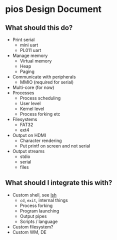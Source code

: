 # pios Design Document

## What should this do?

- Print serial
	- mini uart
	- PL011 uart
- Manage memory
	- Virtual memory
	- Heap
	- Paging
- Communicate with peripherals
	- MMIO (required for serial)
- Multi-core (for now)
- Processes
	- Process scheduling
	- User level
	- Kernel level
	- Process forking etc
- Filesystems
	- FAT32
	- ext4
- Output on HDMI
	- Character rendering
	- Put printf on screen and not serial
- Output streams
	- stdio
	- serial
	- files


## What should I integrate this with?
- Custom shell, see [lsh]()
	- `cd`, `exit`, internal things
	- Process forking
	- Program launching
	- Output pipes
	- Scripts / language
- Custom filesystem?
- Custom WM, DE
